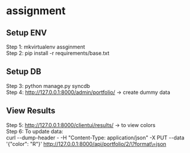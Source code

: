 assignment
==========

Setup ENV
--------
Step 1: mkvirtualenv assginment <br/>
Step 2: pip install -r requirements/base.txt

Setup DB
--------
Step 3: python manage.py syncdb <br/>
Step 4: http://127.0.0.1:8000/admin/portfolio/ -> create dummy data

View Results
------------
Step 5: http://127.0.0.1:8000/clientui/results/ -> to view colors <br/>
Step 6: To update data: <br/>
curl --dump-header - -H "Content-Type: application/json" -X PUT --data '{"color": "R"}' http://127.0.0.1:8000/api/portfolio/2/\?format\=json
